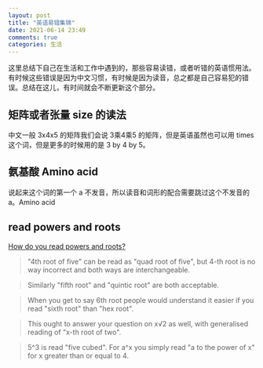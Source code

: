 ```yaml
---
layout: post
title: "英语易错集锦"
date: 2021-06-14 23:49
comments: true
categories: 生活
---
```


这里总结下自己在生活和工作中遇到的，那些容易读错，或者听错的英语惯用法。有时候这些错误是因为中文习惯，有时候是因为读音，总之都是自己容易犯的错误。总结在这儿，有时间就会不断更新这个部分。

<!--more-->

## 矩阵或者张量 size 的读法

中文一般 3x4x5 的矩阵我们会说 3乘4乘5 的矩阵，但是英语虽然也可以用 times 这个词，但是更多的时候用的是 3 by 4 by 5。

## 氨基酸 Amino acid

说起来这个词的第一个 a 不发音，所以读音和词形的配合需要跳过这个不发音的 a。Amino acid

## read powers and roots

[How do you read powers and roots?](https://english.stackexchange.com/questions/282074/how-do-you-read-powers-and-roots/282077#282077?newreg=220bd35832864c75bd95180ad6559f58)

> "4th root of five" can be read as "quad root of five", but 4-th root is no way incorrect and both ways are interchangeable. 

> Similarly "fifth root" and "quintic root" are both acceptable. 

> When you get to say 6th root people would understand it easier if you read "sixth root" than "hex root". 

> This ought to answer your question on x√2 as well, with generalised reading of "x-th root of two".

> 5^3 is read "five cubed". For a^x you simply read "a to the power of x" for x greater than or equal to 4.

